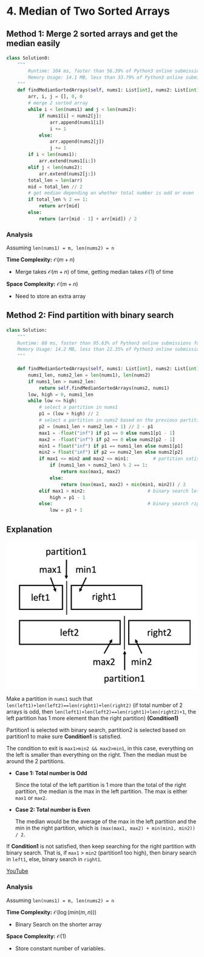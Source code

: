 # 4. Median of Two Sorted Arrays

## Method 1: Merge 2 sorted arrays and get the median easily

```python
class Solution0:
    """
        Runtime: 104 ms, faster than 56.39% of Python3 online submissions for Median of Two Sorted Arrays.
        Memory Usage: 14.1 MB, less than 33.79% of Python3 online submissions for Median of Two Sorted Arrays.
    """
    def findMedianSortedArrays(self, nums1: List[int], nums2: List[int]) -> float:
        arr, i, j = [], 0, 0
        # merge 2 sorted array
        while i < len(nums1) and j < len(nums2):
            if nums1[i] < nums2[j]:
                arr.append(nums1[i])
                i += 1
            else:
                arr.append(nums2[j])
                j += 1
        if i < len(nums1):
            arr.extend(nums1[i:])
        elif j < len(nums2):
            arr.extend(nums2[j:])
        total_len = len(arr)
        mid = total_len // 2
        # get median depending on whether total number is odd or even
        if total_len % 2 == 1:
            return arr[mid]
        else:
            return (arr[mid - 1] + arr[mid]) / 2
```

### Analysis

Assuming `len(nums1) = m, len(nums2) = n`

**Time Complexity:** $\mathcal{O}(m + n)$

- Merge takes $\mathcal{O}(m + n)$ of time, getting median takes $\mathcal{O}(1)$ of time

**Space Complexity:** $\mathcal{O}(m + n)$

- Need to store an extra array

## Method 2: Find partition with binary search

```python
class Solution:
    """
    Runtime: 88 ms, faster than 95.63% of Python3 online submissions for Median of Two Sorted Arrays.
    Memory Usage: 14.2 MB, less than 22.35% of Python3 online submissions for Median of Two Sorted Arrays.
    """

    def findMedianSortedArrays(self, nums1: List[int], nums2: List[int]) -> float:
        nums1_len, nums2_len = len(nums1), len(nums2)
        if nums1_len > nums2_len:
            return self.findMedianSortedArrays(nums2, nums1)
        low, high = 0, nums1_len
        while low <= high:
            # select a partition in nums1
            p1 = (low + high) // 2
            # select a partition in nums2 based on the previous partition
            p2 = (nums1_len + nums2_len + 1) // 2 - p1
            max1 = -float("inf") if p1 == 0 else nums1[p1 - 1]
            max2 = -float("inf") if p2 == 0 else nums2[p2 - 1]
            min1 = float("inf") if p1 == nums1_len else nums1[p1]
            min2 = float("inf") if p2 == nums2_len else nums2[p2]
            if max1 <= min2 and max2 <= min1:         # partition satisfied
                if (nums1_len + nums2_len) % 2 == 1:
                    return max(max1, max2)
                else:
                    return (max(max1, max2) + min(min1, min2)) / 2
            elif max1 > min2:                       # binary search left
                high = p1 - 1
            else:                                   # binary search right
                low = p1 + 1
```

## Explanation

<!-- <img src="README.assets/image-20200817015401204.png" alt="image-20200817015401204" style="zoom:33%;" /> -->
![README.assets/image-20200817015401204.png](./README.assets/image-20200817015401204.png)

Make a partition in `nums1` such that `len(left1)+len(left2)==len(right1)+len(right2)` (if total number of 2 arrays is odd, then `len(left1)+len(left2)==len(right1)+len(right2)+1`, the left partition has 1 more element than the right partition) **(Condition1)**

Partition1 is selected with binary search, partition2 is selected based on partition1 to make sure **Condition1** is satisfied.

The condition to exit is `max1>min2 && max2>min1`, in this case, everything on the left is smaller than everything on the right. Then the median must be around the 2 partitions.

- **Case 1: Total number is Odd**

  Since the total of the left partition is 1 more than the total of the right partition, the median is the max in the left partition. The max is either `max1` or `max2`.

- **Case 2: Total number is Even**

  The median would be the average of the max in the left partition and the min in the right partition, which is `(max(max1, max2) + min(min1, min2)) / 2`.

If **Condition1** is not satisfied, then keep searching for the right partition with binary search. That is, if `max1` > `min2` (partition1 too high), then binary search in `left1`, else, binary search in `right1`.

[YouTube](https://www.youtube.com/watch?v=LPFhl65R7ww&feature=youtu.be)

### Analysis

Assuming `len(nums1) = m, len(nums2) = n`

**Time Complexity:** $\mathcal{O}(\log({min(m, n)}))$

- Binary Search on the shorter array

**Space Complexity:** $\mathcal{O}(1)$

- Store constant number of variables.

